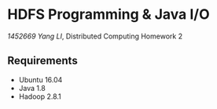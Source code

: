# HDFS Programming & Java I/O

*1452669 Yang LI*, Distributed Computing Homework 2

## Requirements

- Ubuntu 16.04
- Java 1.8
- Hadoop 2.8.1


